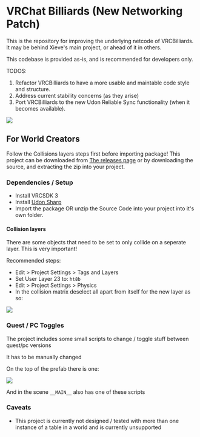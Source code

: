 # VRChat Billiards (New Networking Patch)

This is the repository for improving the underlying netcode of VRCBilliards. It may be behind Xieve's main project, or ahead of it in others.

This codebase is provided as-is, and is recommended for developers only.

TODOS:

1. Refactor VRCBilliards to have a more usable and maintable code style and structure.
2. Address current stability concerns (as they arise)
3. Port VRCBilliards to the new Udon Reliable Sync functionality (when it becomes available).

![](https://i.imgur.com/WsYGyHY.png)

## For World Creators
Follow the Collisions layers steps first before importing package!
This project can be downloaded from [The releases page](https://github.com/Xiexe/VRCBilliards/releases)
or by downloading the source, and extracting the zip into your project.

### Dependencies / Setup
- Install VRCSDK 3
- Install [Udon Sharp](https://github.com/MerlinVR/UdonSharp)
- Import the package OR unzip the Source Code into your project into it's own folder.

#### Collision layers
There are some objects that need to be set to only collide on a seperate layer. This is very important!

Recommended steps:
- Edit > Project Settings > Tags and Layers
- Set User Layer 23 to: `ht8b`
- Edit > Project Settings > Physics
- In the collision matrix deselect all apart from itself for the new layer as so:

![](https://i.imgur.com/jhku3V2.png)

### Quest / PC Toggles
The project includes some small scripts to change / toggle stuff between quest/pc versions

It has to be manually changed


On the top of the prefab there is one:

![](https://i.imgur.com/HPtMBiH.png)

And in the scene `__MAIN__` also has one of these scripts

### Caveats
- This project is currently not designed / tested with more than one instance of a table in a world and is currently unsupported
